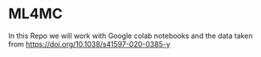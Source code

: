 # ML4MC

In this Repo we will work with Google colab notebooks and the data taken from https://doi.org/10.1038/s41597-020-0385-y 
